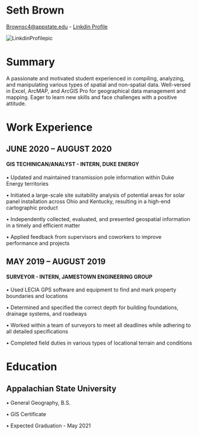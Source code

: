 # Seth Brown
Brownsc4@appstate.edu - [Linkdin Profile](linkedin.com/in/seth-brown-013125192)


![LinkdinProfilepic](https://media-exp1.licdn.com/dms/image/C4E03AQHT1jXJLfOHoA/profile-displayphoto-shrink_400_400/0?e=1604534400&v=beta&t=FJ4GnCONcwdfRTY6XrWfZBQP5ll3KYSB_BC5wU-s8nI)
# Summary
A passionate and motivated student experienced in compiling, analyzing, and manipulating various types of spatial and non-spatial data. Well-versed in Excel, ArcMAP, and ArcGIS Pro for geographical data management and mapping. Eager to learn new skills and face challenges with a positive attitude.
# Work Experience
## JUNE 2020 – AUGUST 2020
#### GIS TECHINICAN/ANALYST - INTERN, DUKE ENERGY
•	Updated and maintained transmission pole information within Duke Energy territories

•	Initiated a large-scale site suitability analysis of potential areas for solar panel installation across Ohio and Kentucky, resulting in a high-end cartographic product

•	Independently collected, evaluated, and presented geospatial information in a timely and efficient matter

•	Applied feedback from supervisors and coworkers to improve performance and projects
## MAY 2019 – AUGUST 2019
#### SURVEYOR - INTERN, JAMESTOWN ENGINEERING GROUP
•	Used LECIA GPS software and equipment to find and mark property boundaries and locations

•	Determined and specified the correct depth for building foundations, drainage systems, and roadways

•	Worked within a team of surveyors to meet all deadlines while adhering to all detailed specifications

•	Completed field duties in various types of locational terrain and conditions
# Education
## Appalachian State University
•	General Geography, B.S.

•	GIS Certificate

•	Expected Graduation - May 2021
